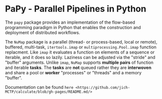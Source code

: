 # **PaPy** - Parallel Pipelines in Python

The ``papy`` package provides an implementation of the flow-based programming 
paradigm in Python that enables the construction and deployment of distributed
workflows.

The ``NuMap`` package is a parallel (thread- or process-based, local or 
			remote), buffered, multi-task, ``itertools.imap`` or 
``multiprocessing.Pool.imap`` function replacment. Like ``imap`` it 
evaluates a function on elements of a sequence or iterable, and it does so 
lazily. Laziness can be adjusted via  the "stride" and "buffer" arguments. 
Unlike ``imap``, ``NuMap`` supports  **multiple pairs** of function and 
iterable **tasks**. The **tasks** are **not** queued rather they are 
**interwoven** and share a pool or **worker** "processes" or "threads" and 
a memory "buffer".

Documentation can be found `here <https://github.com/jich-MCTP/calculate/blob/gh-pages/README.md/>`
